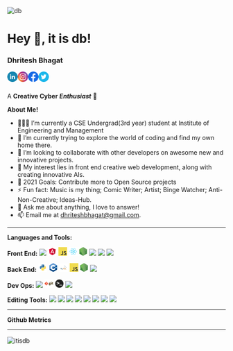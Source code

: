 ![db](https://user-images.githubusercontent.com/53273486/126996218-66c87670-9585-4f2a-9248-50fb36c7039b.gif)
<br/>
<h1 title="hehehe"> Hey 👋, it is db!</h1>
<h3 title="hehe"> Dhritesh Bhagat</h3>

<a href="https://www.linkedin.com/in/dhritesh-bhagat-8b1052165/">
  <img align="left" alt="db's LinkedIn" width="24px" src="iconfinder_linkedin_circle_294706.png" />
</a>
<a href="https://www.instagram.com/i.art.db/">
  <img align="left" alt="db's Instagram" width="24px" src="iconfinder_instagram_1632517.png" />
</a>
<a href="https://www.facebook.com/dhritesh.bhagat">
  <img align="left" alt="db's Facebook" width="24px" src="iconfinder_social-facebook-2019-circle_4696483.png" />
</a>
<a href="https://twitter.com/it_is_Bhagat">
  <img align="left" alt="db's Twitter" width="24px" src="iconfinder_twitter_circle_294709.png" />
</a>
<br />
<br />

A **Creative Cyber** ***Enthusiast*** 🚀
   
**About Me!**

- 👨🏽‍💻 I’m currently a CSE Undergrad(3rd year) student at Institute of Engineering and Management
- 🌱 I’m currently trying to explore the world of coding and find my own home there.
- 👯 I’m looking to collaborate with other developers on awesome new and innovative projects.
- 🤔 My interest lies in front end creative web development, along with creating innovative AIs.
- 🥅 2021 Goals: Contribute more to Open Source projects
- ⚡ Fun fact: Music is my thing; Comic Writer; Artist; Binge Watcher; Anti-Non-Creative; Ideas-Hub.
- 💬 Ask me about anything, I love to answer!
- 📫 Email me at [dhriteshbhagat@gmail.com](mailto:dhriteshbhagat@gmail.com).

** **

**Languages and Tools:**  

**Front End:**
<code><img height="20" src="https://upload.wikimedia.org/wikipedia/commons/thumb/9/95/Vue.js_Logo_2.svg/1184px-Vue.js_Logo_2.svg.png"></code>
<code><img height="20" src="angular.png"></code>
<code><img height="20" src="https://raw.githubusercontent.com/github/explore/80688e429a7d4ef2fca1e82350fe8e3517d3494d/topics/javascript/javascript.png"></code>
<code><img height="20" src="https://raw.githubusercontent.com/github/explore/80688e429a7d4ef2fca1e82350fe8e3517d3494d/topics/react/react.png"></code>
<code><img height="20" src="https://raw.githubusercontent.com/github/explore/80688e429a7d4ef2fca1e82350fe8e3517d3494d/topics/nodejs/nodejs.png"></code>
<code><img height="20" src="https://profilinator.rishav.dev/skills-assets/bootstrap-plain.svg"></code>
<code><img height="20" src="https://profilinator.rishav.dev/skills-assets/css3-original-wordmark.svg"></code>
<code><img height="20" src="https://profilinator.rishav.dev/skills-assets/html5-original-wordmark.svg"></code>

**Back End:**
<code><img height="20" src="https://raw.githubusercontent.com/github/explore/80688e429a7d4ef2fca1e82350fe8e3517d3494d/topics/python/python.png"></code>
<code><img height="20" src="https://raw.githubusercontent.com/github/explore/80688e429a7d4ef2fca1e82350fe8e3517d3494d/topics/cpp/cpp.png"></code>
<code><img height="20" src="https://raw.githubusercontent.com/github/explore/80688e429a7d4ef2fca1e82350fe8e3517d3494d/topics/mysql/mysql.png"></code>
<code><img height="20" src="https://raw.githubusercontent.com/github/explore/80688e429a7d4ef2fca1e82350fe8e3517d3494d/topics/javascript/javascript.png"></code>
<code><img height="20" src="https://raw.githubusercontent.com/github/explore/80688e429a7d4ef2fca1e82350fe8e3517d3494d/topics/nodejs/nodejs.png"></code>
<code><img height="20" src="https://profilinator.rishav.dev/skills-assets/firebase.png"></code>

**Dev Ops:**
<code><img height="20" src="https://profilinator.rishav.dev/skills-assets/google_cloud-icon.svg"></code>
<code><img height="20" src="https://raw.githubusercontent.com/github/explore/80688e429a7d4ef2fca1e82350fe8e3517d3494d/topics/git/git.png"></code>
<code><img height="20" src="https://raw.githubusercontent.com/github/explore/80688e429a7d4ef2fca1e82350fe8e3517d3494d/topics/terminal/terminal.png"></code>
<code><img height="20" src="https://profilinator.rishav.dev/skills-assets/firebase.png"></code>

**Editing Tools:**
<code><img height="20" src="https://profilinator.rishav.dev/skills-assets/adobepremierepro.png"></code>
<code><img height="20" src="https://profilinator.rishav.dev/skills-assets/aftereffects.png"></code>
<code><img height="20" src="https://profilinator.rishav.dev/skills-assets/lightroom.png"></code>
<code><img height="20" src="https://profilinator.rishav.dev/skills-assets/photoshop-plain.svg"></code>
<code><img height="20" src="https://upload.wikimedia.org/wikipedia/commons/thumb/0/0c/Blender_logo_no_text.svg/587px-Blender_logo_no_text.svg.png"></code>
<code><img height="20" src="https://unity3d.com/files/images/ogimg.jpg?1"></code>
<code><img height="20" src="https://cdn.iconscout.com/icon/free/png-512/unreal-engine-555438.png"></code>
<code><img height="20" src="https://upload.wikimedia.org/wikipedia/commons/thumb/d/da/Unreal_Engine_Logo.svg/1200px-Unreal_Engine_Logo.svg.png"></code>

** **
**Github Metrics**
** **
<img align="center" src="https://github-readme-streak-stats.herokuapp.com/?user=itisdb&count_private=true&theme=radical" alt="itisdb" />
